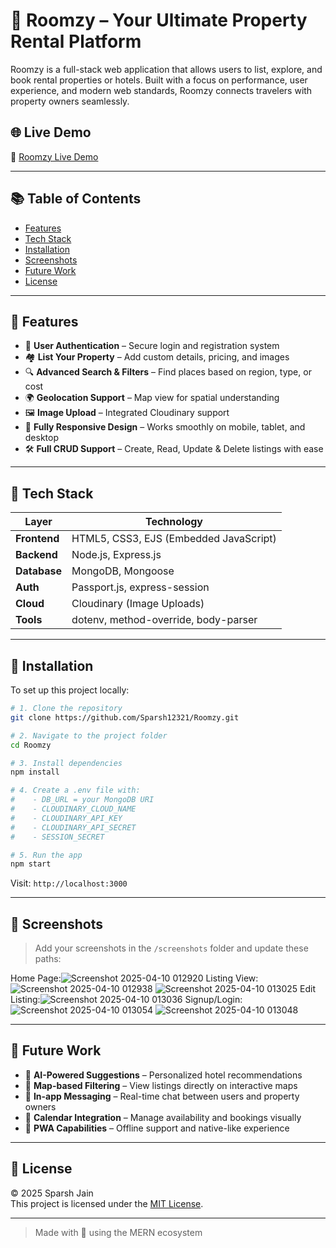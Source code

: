 
# 🌟 Roomzy – Your Ultimate Property Rental Platform

Roomzy is a full-stack web application that allows users to list, explore, and book rental properties or hotels. Built with a focus on performance, user experience, and modern web standards, Roomzy connects travelers with property owners seamlessly.

## 🌐 Live Demo

🔗 [Roomzy Live Demo](https://roomzy-1.onrender.com)


---

## 📚 Table of Contents

- [Features](#features)
- [Tech Stack](#tech-stack)
- [Installation](#installation)
- [Screenshots](#screenshots)
- [Future Work](#future-work)
- [License](#license)

---

## 🚀 Features

- 🔐 **User Authentication** – Secure login and registration system
- 🏘️ **List Your Property** – Add custom details, pricing, and images
- 🔍 **Advanced Search & Filters** – Find places based on region, type, or cost
- 🌍 **Geolocation Support** – Map view for spatial understanding
- 🖼️ **Image Upload** – Integrated Cloudinary support
- 📱 **Fully Responsive Design** – Works smoothly on mobile, tablet, and desktop
- 🛠️ **Full CRUD Support** – Create, Read, Update & Delete listings with ease

---

## 🧰 Tech Stack

| Layer       | Technology                                     |
|-------------|------------------------------------------------|
| **Frontend**| HTML5, CSS3, EJS (Embedded JavaScript)         |
| **Backend** | Node.js, Express.js                            |
| **Database**| MongoDB, Mongoose                              |
| **Auth**    | Passport.js, express-session                   |
| **Cloud**   | Cloudinary (Image Uploads)                     |
| **Tools**   | dotenv, method-override, body-parser           |

---

## 💾 Installation

To set up this project locally:

```bash
# 1. Clone the repository
git clone https://github.com/Sparsh12321/Roomzy.git

# 2. Navigate to the project folder
cd Roomzy

# 3. Install dependencies
npm install

# 4. Create a .env file with:
#    - DB_URL = your MongoDB URI
#    - CLOUDINARY_CLOUD_NAME
#    - CLOUDINARY_API_KEY
#    - CLOUDINARY_API_SECRET
#    - SESSION_SECRET

# 5. Run the app
npm start
```

Visit: `http://localhost:3000`

---

## 📸 Screenshots

> Add your screenshots in the `/screenshots` folder and update these paths:


Home Page:![Screenshot 2025-04-10 012920](https://github.com/user-attachments/assets/f28c5eca-e1f5-4abc-b43c-b4723c3e9f7a)
Listing View:![Screenshot 2025-04-10 012938](https://github.com/user-attachments/assets/e36ed6a2-f334-402c-bc2b-2e5f721376a5)
![Screenshot 2025-04-10 013025](https://github.com/user-attachments/assets/6844bf11-395a-4070-8493-98e145f975a3)
Edit Listing:![Screenshot 2025-04-10 013036](https://github.com/user-attachments/assets/ff192ce2-2b34-45f1-991e-3bb1d2c0a745)
Signup/Login:![Screenshot 2025-04-10 013054](https://github.com/user-attachments/assets/3dec2c99-4b65-49f0-b30b-3ff0b764f908)
![Screenshot 2025-04-10 013048](https://github.com/user-attachments/assets/cda296ef-0c8e-4560-a842-02a2aa40028a)



---

## 🔮 Future Work

- 🧠 **AI-Powered Suggestions** – Personalized hotel recommendations
- 📍 **Map-based Filtering** – View listings directly on interactive maps
- 💬 **In-app Messaging** – Real-time chat between users and property owners
- 📆 **Calendar Integration** – Manage availability and bookings visually
- 📲 **PWA Capabilities** – Offline support and native-like experience

---

## 📝 License

© 2025 Sparsh Jain  
This project is licensed under the [MIT License](LICENSE).

---

> Made with 💙 using the MERN ecosystem
